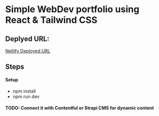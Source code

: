 # Simple WebDev portfolio using React & Tailwind CSS

## Deplyed URL:

[Netlify Deployed URL](https://friendly-arithmetic-dc8268.netlify.app/)

## Steps

#### Setup

- npm install
- npm run dev

#### TODO: Connect it with Contentful or Strapi CMS for dynamic content
